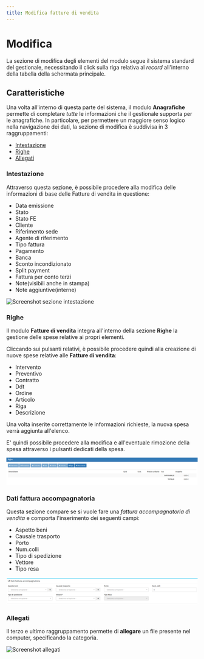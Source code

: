 ```yaml
---
title: Modifica fatture di vendita
---
```


# Modifica

La sezione di modifica degli elementi del modulo segue il sistema standard del gestionale, necessitando il click sulla riga relativa al _record_ all'interno della tabella della schermata principale.

## Caratteristiche <a id="caratteristiche"></a>

Una volta all'interno di questa parte del sistema, il modulo **Anagrafiche** permette di completare _tutte_ le informazioni che il gestionale supporta per le anagrafiche. In particolare, per permettere un maggiore senso logico nella navigazione dei dati, la sezione di modifica è suddivisa in 3 raggruppamenti:

* [Intestazione](modificafatturevendita.md#intestazione)
* [Righe](modificafatturevendita.md#righe)
* [Allegati](modificafatturevendita.md#allegati)

### Intestazione

Attraverso questa sezione, è possibile procedere alla modifica delle informazioni di base delle Fatture di vendita in questione:

* Data emissione
* Stato
* Stato FE
* Cliente
* Riferimento sede
* Agente di riferimento
* Tipo fattura
* Pagamento
* Banca
* Sconto incondizionato
* Split payment
* Fattura per conto terzi
* Note\(visibili anche in stampa\)
* Note aggiuntive\(interne\)

![Screenshot sezione intestazione](https://github.com/devcode-it/openstamanager-docs/tree/5242b6a23c677db2f5451152c8e4c4aded3a99cf/.gitbook/assets/intestazionefatturedivendita-1.PNG)

### Righe

Il modulo **Fatture di vendita** integra all'interno della sezione **Righe** la gestione delle spese relative ai propri elementi.

Cliccando sui pulsanti relativi, è possibile procedere quindi alla creazione di nuove spese relative alle **Fatture di vendita**:

* Intervento
* Preventivo
* Contratto
* Ddt
* Ordine
* Articolo
* Riga
* Descrizione

Una volta inserite correttamente le informazioni richieste, la nuova spesa verrà aggiunta all'elenco.

E' quindi possibile procedere alla modifica e all'eventuale rimozione della spesa attraverso i pulsanti dedicati della spesa.

![Screenshot creazione righe](../../../.gitbook/assets/righefatturedivendta%20%281%29%20%281%29%20%282%29.PNG)

### Dati fattura accompagnatoria

Questa sezione compare se si vuole fare una _fattura accompagnatoria di vendita_ e comporta l'inserimento dei seguenti campi:

* Aspetto beni
* Causale trasporto
* Porto
* Num.colli
* Tipo di spedizione
* Vettore
* Tipo resa

![Screenshot sezione dati fattura accompagnatoria](../../../.gitbook/assets/datifatturaaccompagnatoriafatturedivendita.PNG)

### Allegati

Il terzo e ultimo raggruppamento permette di **allegare** un file presente nel computer, specificando la categoria.

![Screenshot allegati](https://github.com/devcode-it/openstamanager-docs/tree/5242b6a23c677db2f5451152c8e4c4aded3a99cf/.gitbook/assets/allegatifatturedivendita-1.PNG)

